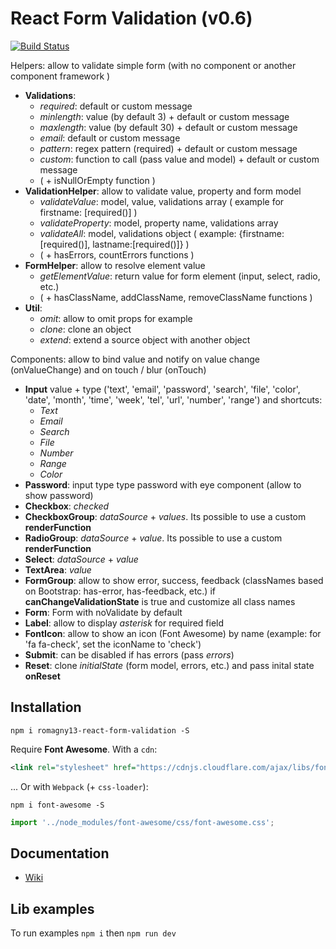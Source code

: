 # React Form Validation (v0.6)

[![Build Status](https://travis-ci.org/romagny13/react-form-validation.svg?branch=master)](https://travis-ci.org/romagny13/react-form-validation)

Helpers: allow to validate simple form (with no component or another component framework )
* **Validations**: 
    * _required_: default or custom message
    * _minlength_: value (by default 3) + default or custom message
    * _maxlength_: value (by default 30) + default or custom message
    * _email_: default or custom message
    * _pattern_: regex pattern (required)  + default or custom message
    * _custom_: function to call (pass value and model)  + default or custom message
    * ( + isNullOrEmpty function )
* **ValidationHelper**: allow to validate value, property and form model
    * _validateValue_: model, value, validations array ( example for firstname: [required()] )
    * _validateProperty_: model, property name, validations array
    * _validateAll_: model, validations object ( example: {firstname:[required()], lastname:[required()]} )
    * ( + hasErrors, countErrors functions )
* **FormHelper**: allow to resolve element value
    * _getElementValue_: return value for form element (input, select, radio, etc.)
    * ( + hasClassName, addClassName, removeClassName functions )
* **Util**: 
    * _omit_: allow to omit props for example
    * _clone_: clone an object
    * _extend_: extend a source object with another object

Components: allow to bind value and notify on value change (onValueChange) and on touch / blur (onTouch)
* **Input** value + type ('text', 'email', 'password', 'search', 'file', 'color', 'date', 'month', 'time', 'week', 'tel', 'url', 'number', 'range') and shortcuts:
    * _Text_
    * _Email_
    * _Search_
    * _File_
    * _Number_
    * _Range_
    * _Color_
* **Password**: input type type password with eye component (allow to show password)
* **Checkbox**: _checked_
* **CheckboxGroup**: _dataSource_ + _values_. Its possible to use a custom **renderFunction**
* **RadioGroup**: _dataSource_ + _value_. Its possible to use a custom **renderFunction**
* **Select**: _dataSource_ + _value_
* **TextArea**: _value_
* **FormGroup**: allow to show error, success, feedback (classNames based on Bootstrap: has-error, has-feedback, etc.) if **canChangeValidationState** is true and customize all class names
* **Form**: Form with noValidate by default
* **Label**: allow to display _asterisk_ for required field
* **FontIcon**: allow to show an icon (Font Awesome) by name (example: for 'fa fa-check', set the iconName to 'check')
* **Submit**: can be disabled if has errors (pass _errors_)
* **Reset**: clone _initialState_ (form model, errors, etc.) and pass inital state **onReset**

## Installation

```
npm i romagny13-react-form-validation -S
```
Require **Font Awesome**. With a `cdn`:
```xml
<link rel="stylesheet" href="https://cdnjs.cloudflare.com/ajax/libs/font-awesome/4.7.0/css/font-awesome.css">
```
... Or with `Webpack` (+ `css-loader`):
```
npm i font-awesome -S
```
```js
import '../node_modules/font-awesome/css/font-awesome.css';
```

## Documentation

* [Wiki](https://github.com/romagny13/react-form-validation/wiki)

## Lib examples

To run examples `npm i` then `npm run dev`

